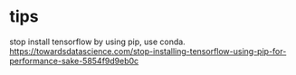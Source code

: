 # tips
stop install tensorflow by using pip, use conda.
https://towardsdatascience.com/stop-installing-tensorflow-using-pip-for-performance-sake-5854f9d9eb0c
